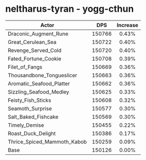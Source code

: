# neltharus-tyran - yogg-cthun
| Actor | DPS | Increase |
|---|:---:|:---:|
|Draconic_Augment_Rune|150766|0.43%|
|Great_Cerulean_Sea|150722|0.40%|
|Revenge_Served_Cold|150720|0.40%|
|Fated_Fortune_Cookie|150708|0.39%|
|Filet_of_Fangs|150669|0.36%|
|Thousandbone_Tongueslicer|150663|0.36%|
|Aromatic_Seafood_Platter|150662|0.36%|
|Sizzling_Seafood_Medley|150625|0.33%|
|Feisty_Fish_Sticks|150608|0.32%|
|Seamoth_Surprise|150577|0.30%|
|Salt_Baked_Fishcake|150569|0.30%|
|Timely_Demise|150455|0.22%|
|Roast_Duck_Delight|150386|0.17%|
|Thrice_Spiced_Mammoth_Kabob|150259|0.09%|
|Base|150126|0.00%|
